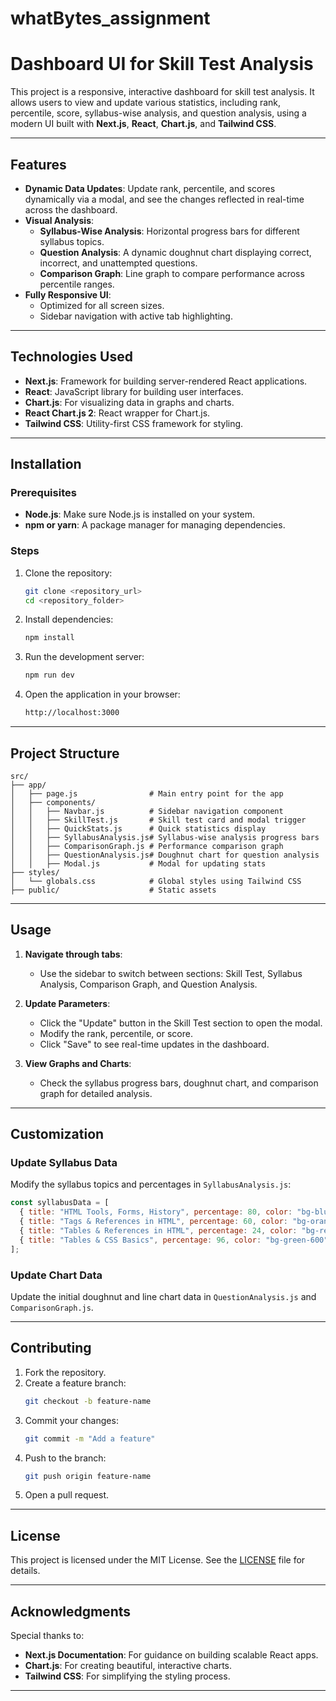 ﻿# whatBytes_assignment

# **Dashboard UI for Skill Test Analysis**

This project is a responsive, interactive dashboard for skill test analysis. It allows users to view and update various statistics, including rank, percentile, score, syllabus-wise analysis, and question analysis, using a modern UI built with **Next.js**, **React**, **Chart.js**, and **Tailwind CSS**.

---

## **Features**

- **Dynamic Data Updates**: Update rank, percentile, and scores dynamically via a modal, and see the changes reflected in real-time across the dashboard.
- **Visual Analysis**:
  - **Syllabus-Wise Analysis**: Horizontal progress bars for different syllabus topics.
  - **Question Analysis**: A dynamic doughnut chart displaying correct, incorrect, and unattempted questions.
  - **Comparison Graph**: Line graph to compare performance across percentile ranges.
- **Fully Responsive UI**:
  - Optimized for all screen sizes.
  - Sidebar navigation with active tab highlighting.

---

## **Technologies Used**

- **Next.js**: Framework for building server-rendered React applications.
- **React**: JavaScript library for building user interfaces.
- **Chart.js**: For visualizing data in graphs and charts.
- **React Chart.js 2**: React wrapper for Chart.js.
- **Tailwind CSS**: Utility-first CSS framework for styling.

---

## **Installation**

### Prerequisites
- **Node.js**: Make sure Node.js is installed on your system.
- **npm or yarn**: A package manager for managing dependencies.

### Steps
1. Clone the repository:
   ```bash
   git clone <repository_url>
   cd <repository_folder>
   ```

2. Install dependencies:
   ```bash
   npm install
   ```

3. Run the development server:
   ```bash
   npm run dev
   ```

4. Open the application in your browser:
   ```bash
   http://localhost:3000
   ```

---

## **Project Structure**

```
src/
├── app/
│   ├── page.js                # Main entry point for the app
│   ├── components/
│   │   ├── Navbar.js          # Sidebar navigation component
│   │   ├── SkillTest.js       # Skill test card and modal trigger
│   │   ├── QuickStats.js      # Quick statistics display
│   │   ├── SyllabusAnalysis.js# Syllabus-wise analysis progress bars
│   │   ├── ComparisonGraph.js # Performance comparison graph
│   │   ├── QuestionAnalysis.js# Doughnut chart for question analysis
│   │   ├── Modal.js           # Modal for updating stats
├── styles/
│   └── globals.css            # Global styles using Tailwind CSS
├── public/                    # Static assets
```

---

## **Usage**

1. **Navigate through tabs**:
   - Use the sidebar to switch between sections: Skill Test, Syllabus Analysis, Comparison Graph, and Question Analysis.

2. **Update Parameters**:
   - Click the "Update" button in the Skill Test section to open the modal.
   - Modify the rank, percentile, or score.
   - Click "Save" to see real-time updates in the dashboard.

3. **View Graphs and Charts**:
   - Check the syllabus progress bars, doughnut chart, and comparison graph for detailed analysis.

---

## **Customization**

### Update Syllabus Data
Modify the syllabus topics and percentages in `SyllabusAnalysis.js`:
```javascript
const syllabusData = [
  { title: "HTML Tools, Forms, History", percentage: 80, color: "bg-blue-600" },
  { title: "Tags & References in HTML", percentage: 60, color: "bg-orange-500" },
  { title: "Tables & References in HTML", percentage: 24, color: "bg-red-500" },
  { title: "Tables & CSS Basics", percentage: 96, color: "bg-green-600" },
];
```

### Update Chart Data
Update the initial doughnut and line chart data in `QuestionAnalysis.js` and `ComparisonGraph.js`.

---

## **Contributing**

1. Fork the repository.
2. Create a feature branch:
   ```bash
   git checkout -b feature-name
   ```
3. Commit your changes:
   ```bash
   git commit -m "Add a feature"
   ```
4. Push to the branch:
   ```bash
   git push origin feature-name
   ```
5. Open a pull request.

---

## **License**

This project is licensed under the MIT License. See the [LICENSE](LICENSE) file for details.

---

## **Acknowledgments**

Special thanks to:
- **Next.js Documentation**: For guidance on building scalable React apps.
- **Chart.js**: For creating beautiful, interactive charts.
- **Tailwind CSS**: For simplifying the styling process.

---
